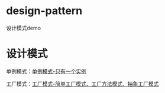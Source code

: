 # design-pattern
设计模式demo



# 设计模式

单例模式：[单例模式-只有一个实例](https://www.turbosnail.top/blog/design-pattern-singleton/)

工厂模式：[工厂模式-简单工厂模式、工厂方法模式、抽象工厂模式](https://www.turbosnail.top/blog/design-pattern-factory/)


